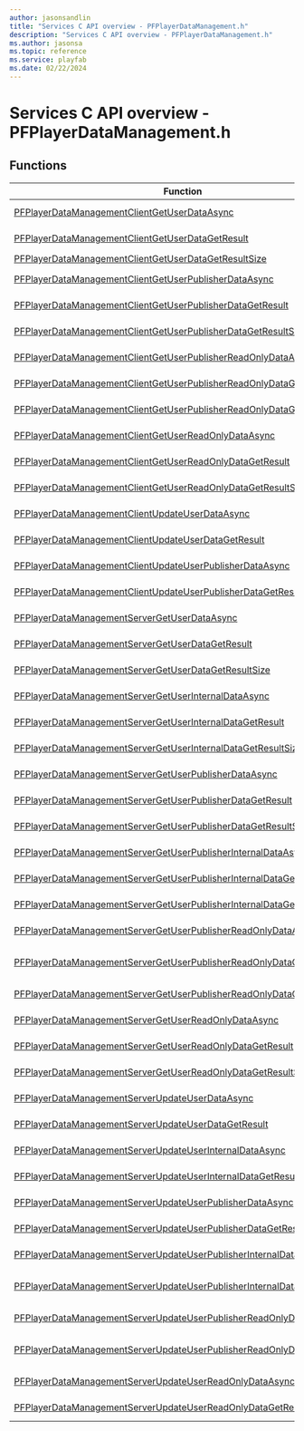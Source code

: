 ```yaml
---
author: jasonsandlin
title: "Services C API overview - PFPlayerDataManagement.h"
description: "Services C API overview - PFPlayerDataManagement.h"
ms.author: jasonsa
ms.topic: reference
ms.service: playfab
ms.date: 02/22/2024
---
```


# Services C API overview - PFPlayerDataManagement.h

  
## Functions  

| Function | Description |  
| --- | --- |  
| [PFPlayerDataManagementClientGetUserDataAsync](functions/pfplayerdatamanagementclientgetuserdataasync.md) | Retrieves the title-specific custom data for the user which is readable and writable by the client |  
| [PFPlayerDataManagementClientGetUserDataGetResult](functions/pfplayerdatamanagementclientgetuserdatagetresult.md) | Gets the result of a successful PFPlayerDataManagementClientGetUserDataAsync call. |  
| [PFPlayerDataManagementClientGetUserDataGetResultSize](functions/pfplayerdatamanagementclientgetuserdatagetresultsize.md) | Get the size in bytes needed to store the result of a ClientGetUserData call. |  
| [PFPlayerDataManagementClientGetUserPublisherDataAsync](functions/pfplayerdatamanagementclientgetuserpublisherdataasync.md) | Retrieves the publisher-specific custom data for the user which is readable and writable by the client |  
| [PFPlayerDataManagementClientGetUserPublisherDataGetResult](functions/pfplayerdatamanagementclientgetuserpublisherdatagetresult.md) | Gets the result of a successful PFPlayerDataManagementClientGetUserPublisherDataAsync call. |  
| [PFPlayerDataManagementClientGetUserPublisherDataGetResultSize](functions/pfplayerdatamanagementclientgetuserpublisherdatagetresultsize.md) | Get the size in bytes needed to store the result of a ClientGetUserPublisherData call. |  
| [PFPlayerDataManagementClientGetUserPublisherReadOnlyDataAsync](functions/pfplayerdatamanagementclientgetuserpublisherreadonlydataasync.md) | Retrieves the publisher-specific custom data for the user which can only be read by the client |  
| [PFPlayerDataManagementClientGetUserPublisherReadOnlyDataGetResult](functions/pfplayerdatamanagementclientgetuserpublisherreadonlydatagetresult.md) | Gets the result of a successful PFPlayerDataManagementClientGetUserPublisherReadOnlyDataAsync call. |  
| [PFPlayerDataManagementClientGetUserPublisherReadOnlyDataGetResultSize](functions/pfplayerdatamanagementclientgetuserpublisherreadonlydatagetresultsize.md) | Get the size in bytes needed to store the result of a ClientGetUserPublisherReadOnlyData call. |  
| [PFPlayerDataManagementClientGetUserReadOnlyDataAsync](functions/pfplayerdatamanagementclientgetuserreadonlydataasync.md) | Retrieves the title-specific custom data for the user which can only be read by the client |  
| [PFPlayerDataManagementClientGetUserReadOnlyDataGetResult](functions/pfplayerdatamanagementclientgetuserreadonlydatagetresult.md) | Gets the result of a successful PFPlayerDataManagementClientGetUserReadOnlyDataAsync call. |  
| [PFPlayerDataManagementClientGetUserReadOnlyDataGetResultSize](functions/pfplayerdatamanagementclientgetuserreadonlydatagetresultsize.md) | Get the size in bytes needed to store the result of a ClientGetUserReadOnlyData call. |  
| [PFPlayerDataManagementClientUpdateUserDataAsync](functions/pfplayerdatamanagementclientupdateuserdataasync.md) | Creates and updates the title-specific custom data for the user which is readable and writable by the client |  
| [PFPlayerDataManagementClientUpdateUserDataGetResult](functions/pfplayerdatamanagementclientupdateuserdatagetresult.md) | Gets the result of a successful PFPlayerDataManagementClientUpdateUserDataAsync call. |  
| [PFPlayerDataManagementClientUpdateUserPublisherDataAsync](functions/pfplayerdatamanagementclientupdateuserpublisherdataasync.md) | Creates and updates the publisher-specific custom data for the user which is readable and writable by the client |  
| [PFPlayerDataManagementClientUpdateUserPublisherDataGetResult](functions/pfplayerdatamanagementclientupdateuserpublisherdatagetresult.md) | Gets the result of a successful PFPlayerDataManagementClientUpdateUserPublisherDataAsync call. |  
| [PFPlayerDataManagementServerGetUserDataAsync](functions/pfplayerdatamanagementservergetuserdataasync.md) | Retrieves the title-specific custom data for the user which is readable and writable by the client |  
| [PFPlayerDataManagementServerGetUserDataGetResult](functions/pfplayerdatamanagementservergetuserdatagetresult.md) | Gets the result of a successful PFPlayerDataManagementServerGetUserDataAsync call. |  
| [PFPlayerDataManagementServerGetUserDataGetResultSize](functions/pfplayerdatamanagementservergetuserdatagetresultsize.md) | Get the size in bytes needed to store the result of a ServerGetUserData call. |  
| [PFPlayerDataManagementServerGetUserInternalDataAsync](functions/pfplayerdatamanagementservergetuserinternaldataasync.md) | Retrieves the title-specific custom data for the user which cannot be accessed by the client |  
| [PFPlayerDataManagementServerGetUserInternalDataGetResult](functions/pfplayerdatamanagementservergetuserinternaldatagetresult.md) | Gets the result of a successful PFPlayerDataManagementServerGetUserInternalDataAsync call. |  
| [PFPlayerDataManagementServerGetUserInternalDataGetResultSize](functions/pfplayerdatamanagementservergetuserinternaldatagetresultsize.md) | Get the size in bytes needed to store the result of a ServerGetUserInternalData call. |  
| [PFPlayerDataManagementServerGetUserPublisherDataAsync](functions/pfplayerdatamanagementservergetuserpublisherdataasync.md) | Retrieves the publisher-specific custom data for the user which is readable and writable by the client |  
| [PFPlayerDataManagementServerGetUserPublisherDataGetResult](functions/pfplayerdatamanagementservergetuserpublisherdatagetresult.md) | Gets the result of a successful PFPlayerDataManagementServerGetUserPublisherDataAsync call. |  
| [PFPlayerDataManagementServerGetUserPublisherDataGetResultSize](functions/pfplayerdatamanagementservergetuserpublisherdatagetresultsize.md) | Get the size in bytes needed to store the result of a ServerGetUserPublisherData call. |  
| [PFPlayerDataManagementServerGetUserPublisherInternalDataAsync](functions/pfplayerdatamanagementservergetuserpublisherinternaldataasync.md) | Retrieves the publisher-specific custom data for the user which cannot be accessed by the client |  
| [PFPlayerDataManagementServerGetUserPublisherInternalDataGetResult](functions/pfplayerdatamanagementservergetuserpublisherinternaldatagetresult.md) | Gets the result of a successful PFPlayerDataManagementServerGetUserPublisherInternalDataAsync call. |  
| [PFPlayerDataManagementServerGetUserPublisherInternalDataGetResultSize](functions/pfplayerdatamanagementservergetuserpublisherinternaldatagetresultsize.md) | Get the size in bytes needed to store the result of a ServerGetUserPublisherInternalData call. |  
| [PFPlayerDataManagementServerGetUserPublisherReadOnlyDataAsync](functions/pfplayerdatamanagementservergetuserpublisherreadonlydataasync.md) | Retrieves the publisher-specific custom data for the user which can only be read by the client |  
| [PFPlayerDataManagementServerGetUserPublisherReadOnlyDataGetResult](functions/pfplayerdatamanagementservergetuserpublisherreadonlydatagetresult.md) | Gets the result of a successful PFPlayerDataManagementServerGetUserPublisherReadOnlyDataAsync call. |  
| [PFPlayerDataManagementServerGetUserPublisherReadOnlyDataGetResultSize](functions/pfplayerdatamanagementservergetuserpublisherreadonlydatagetresultsize.md) | Get the size in bytes needed to store the result of a ServerGetUserPublisherReadOnlyData call. |  
| [PFPlayerDataManagementServerGetUserReadOnlyDataAsync](functions/pfplayerdatamanagementservergetuserreadonlydataasync.md) | Retrieves the title-specific custom data for the user which can only be read by the client |  
| [PFPlayerDataManagementServerGetUserReadOnlyDataGetResult](functions/pfplayerdatamanagementservergetuserreadonlydatagetresult.md) | Gets the result of a successful PFPlayerDataManagementServerGetUserReadOnlyDataAsync call. |  
| [PFPlayerDataManagementServerGetUserReadOnlyDataGetResultSize](functions/pfplayerdatamanagementservergetuserreadonlydatagetresultsize.md) | Get the size in bytes needed to store the result of a ServerGetUserReadOnlyData call. |  
| [PFPlayerDataManagementServerUpdateUserDataAsync](functions/pfplayerdatamanagementserverupdateuserdataasync.md) | Updates the title-specific custom data for the user which is readable and writable by the client |  
| [PFPlayerDataManagementServerUpdateUserDataGetResult](functions/pfplayerdatamanagementserverupdateuserdatagetresult.md) | Gets the result of a successful PFPlayerDataManagementServerUpdateUserDataAsync call. |  
| [PFPlayerDataManagementServerUpdateUserInternalDataAsync](functions/pfplayerdatamanagementserverupdateuserinternaldataasync.md) | Updates the title-specific custom data for the user which cannot be accessed by the client |  
| [PFPlayerDataManagementServerUpdateUserInternalDataGetResult](functions/pfplayerdatamanagementserverupdateuserinternaldatagetresult.md) | Gets the result of a successful PFPlayerDataManagementServerUpdateUserInternalDataAsync call. |  
| [PFPlayerDataManagementServerUpdateUserPublisherDataAsync](functions/pfplayerdatamanagementserverupdateuserpublisherdataasync.md) | Updates the publisher-specific custom data for the user which is readable and writable by the client |  
| [PFPlayerDataManagementServerUpdateUserPublisherDataGetResult](functions/pfplayerdatamanagementserverupdateuserpublisherdatagetresult.md) | Gets the result of a successful PFPlayerDataManagementServerUpdateUserPublisherDataAsync call. |  
| [PFPlayerDataManagementServerUpdateUserPublisherInternalDataAsync](functions/pfplayerdatamanagementserverupdateuserpublisherinternaldataasync.md) | Updates the publisher-specific custom data for the user which cannot be accessed by the client |  
| [PFPlayerDataManagementServerUpdateUserPublisherInternalDataGetResult](functions/pfplayerdatamanagementserverupdateuserpublisherinternaldatagetresult.md) | Gets the result of a successful PFPlayerDataManagementServerUpdateUserPublisherInternalDataAsync call. |  
| [PFPlayerDataManagementServerUpdateUserPublisherReadOnlyDataAsync](functions/pfplayerdatamanagementserverupdateuserpublisherreadonlydataasync.md) | Updates the publisher-specific custom data for the user which can only be read by the client |  
| [PFPlayerDataManagementServerUpdateUserPublisherReadOnlyDataGetResult](functions/pfplayerdatamanagementserverupdateuserpublisherreadonlydatagetresult.md) | Gets the result of a successful PFPlayerDataManagementServerUpdateUserPublisherReadOnlyDataAsync call. |  
| [PFPlayerDataManagementServerUpdateUserReadOnlyDataAsync](functions/pfplayerdatamanagementserverupdateuserreadonlydataasync.md) | Updates the title-specific custom data for the user which can only be read by the client |  
| [PFPlayerDataManagementServerUpdateUserReadOnlyDataGetResult](functions/pfplayerdatamanagementserverupdateuserreadonlydatagetresult.md) | Gets the result of a successful PFPlayerDataManagementServerUpdateUserReadOnlyDataAsync call. |  
